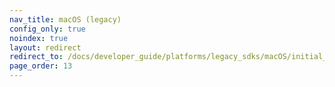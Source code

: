 ```yaml
---
nav_title: macOS (legacy)
config_only: true
noindex: true
layout: redirect
redirect_to: /docs/developer_guide/platforms/legacy_sdks/macOS/initial_sdk_setup/
page_order: 13
---
```

